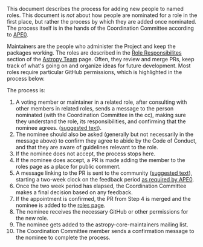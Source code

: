 This document describes the process for adding new people to named roles. This
document is *not* about how people are nominated for a role in the first place,
but rather the process by which they are added once nominated. The
process itself is in the hands of the Coordination Committee according to
[APE0](https://github.com/astropy/astropy-APEs/blob/main/APE0.rst).

Maintainers are the people who administer the Project and keep the packages working.
The roles are described in the [Role Responsibilites](https://www.astropy.org/team.html#role-responsibilities)
section of the [Astropy Team](https://www.astropy.org/team.html) page.
Often, they review and merge PRs, keep track of what's going on and
organize ideas for future development. Most roles require particular GitHub permissions,
which is highlighted in the process below.

The process is:

1. A voting member or maintainer in a related role, after consulting with other members in
   related roles, sends a message to the person nominated (with the Coordination Committee
   in the cc), making sure they understand the role, its responsibilities, and confirming
   that the nominee agrees.
   ([suggested text](https://github.com/astropy/astropy-project/blob/main/messages/maintainer_access.md)).
2. The nominee should also be asked (generally but not necessarily in the
   message above) to confirm they agree to abide by the Code of Conduct, and that they are
   aware of guidelines relevant to the role.
3. If the nominee does not accept, the process stops here.
4. If the nominee does accept, a PR is made adding the member to the roles page as a 
   place for public comment.
5. A message linking to the PR is sent to the community
   ([suggested text](https://github.com/astropy/astropy-project/blob/main/messages/role_annoucement.md)),
   starting a two-week clock on the feedback period
   [as required by APE0](https://github.com/astropy/astropy-APEs/blob/main/APE0.rst#responsibilities-and-authority).
6. Once the two week period has elapsed, the Coordination Committee makes a
   final decision based on any feedback.
7. If the appointment is confirmed, the PR from Step 4 is merged and the nominee is added to the [roles page](https://www.astropy.org/team).
8. The nominee receives the necessary GitHub or other permissions for the new role.
9. The nominee gets added to the astropy-core-maintainers mailing list.
10. The Coordination Committee member sends a confirmation message to the nominee
   to complete the process.
